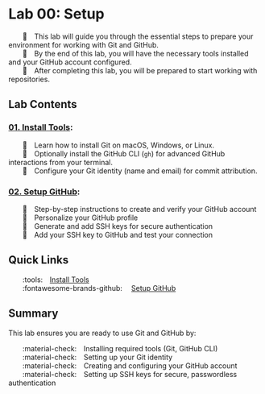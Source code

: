 # Lab 00: Setup 

&emsp;&emsp;:nut_and_bolt:&emsp;This lab will guide you through the essential steps to prepare your environment for working with Git and GitHub.   
&emsp;&emsp;:nut_and_bolt:&emsp;By the end of this lab, you will have the necessary tools installed and your GitHub account configured.  
&emsp;&emsp;:nut_and_bolt:&emsp;After completing this lab, you will be prepared to start working with repositories.

## Lab Contents

### [01. Install Tools](01-Install-Tools.md):

&emsp;&emsp;:orange_book:&emsp;Learn how to install Git on macOS, Windows, or Linux.  
&emsp;&emsp;:orange_book:&emsp;Optionally install the GitHub CLI (`gh`) for advanced GitHub interactions from your terminal.  
&emsp;&emsp;:orange_book:&emsp;Configure your Git identity (name and email) for commit attribution.

### [02. Setup GitHub](02-Setup-GitHub.md):
  
&emsp;&emsp;:orange_book:&emsp;Step-by-step instructions to create and verify your GitHub account  
&emsp;&emsp;:orange_book:&emsp;Personalize your GitHub profile   
&emsp;&emsp;:orange_book:&emsp;Generate and add SSH keys for secure authentication  
&emsp;&emsp;:orange_book:&emsp;Add your SSH key to GitHub and test your connection   

## Quick Links

&emsp;&emsp;:tools:&emsp;[Install Tools](01-Install-Tools.md)  
&emsp;&emsp;:fontawesome-brands-github:&emsp; [Setup GitHub](02-Setup-GitHub.md)

## Summary

  This lab ensures you are ready to use Git and GitHub by:

&emsp;&emsp;:material-check:&emsp;Installing required tools (Git, GitHub CLI)  
&emsp;&emsp;:material-check:&emsp;Setting up your Git identity  
&emsp;&emsp;:material-check:&emsp;Creating and configuring your GitHub account   
&emsp;&emsp;:material-check:&emsp;Setting up SSH keys for secure, passwordless authentication  

